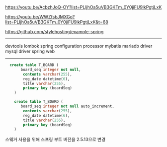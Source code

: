 https://youtu.be/AcbzhJoQ-OY?list=PLljhOa5uVB3GKTm_0Y0jiFU9lkPgtjLxK

https://youtu.be/WWZfsbJMXGo?list=PLljhOa5uVB3GKTm_0Y0jiFU9lkPgtjLxK&t=68

https://github.com/stylehosting/example-spring

<hr/>

devtools
lombok
spring configuration processor
mybatis
mariadb driver
mysql driver
spring web

<hr/>

```sql
  create table T_BOARD (
       board_seq integer not null,
        contents varchar(255),
        reg_date datetime(6),
        title varchar(255),
        primary key (boardSeq)
    )
```

```sql
    create table T_BOARD (
       board_seq integer not null auto_increment,
        contents varchar(255),
        reg_date datetime(6),
        title varchar(255),
        primary key (boardSeq)
    )
```

스웨거 사용을 위해 스프링 부트 버전을 2.5.13으로 변경
